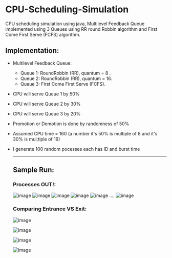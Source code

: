 # CPU-Scheduling-Simulation
CPU scheduling simulation using java, Multilevel Feedback Queue implemented using 3 Queues using RR round Robbin algorithm and First Come First Serve (FCFS) algorithm.

## Implementation:
- Multilevel Feedback Queue:
  - Queue 1: RoundRobbin (RR), quantum = 8 .
  - Queue 2: RoundRobbin (RR), quantum = 16.
  - Queue 3: First Come First Serve (FCFS).

- CPU will serve Queue 1 by 50%
- CPU will serve Queue 2 by 30%
- CPU will serve Queue 3 by 20%
- Promotion or Demotion is done by randomness of 50%
- Assumed CPU time = 160 (a number it's 50% is multiple of 8 and it's 30% is mul;tiple of 16)
- I generate 100 random pocesses each has ID and burst time

  ____________________________________________________________________________________________________________

  ## Sample Run:
  ### Processes OUT!:
  
  ![image](https://github.com/SaadElDine/CPU-Scheduling-Simulation/assets/113860522/bde486d9-9f9d-40b6-8228-2e1704f978b9)
  ![image](https://github.com/SaadElDine/CPU-Scheduling-Simulation/assets/113860522/f8ee2855-1090-49c1-bcca-d645e6da344a)
  ![image](https://github.com/SaadElDine/CPU-Scheduling-Simulation/assets/113860522/e2117d5c-0a15-4035-8436-85975934e85f)
  ![image](https://github.com/SaadElDine/CPU-Scheduling-Simulation/assets/113860522/4789d739-7993-422e-a2e4-fdcb13a36da5)
  ![image](https://github.com/SaadElDine/CPU-Scheduling-Simulation/assets/113860522/23fae39b-0d7d-4959-90f5-47052f4bd316)
  ....
  ![image](https://github.com/SaadElDine/CPU-Scheduling-Simulation/assets/113860522/9c6f0ec3-ec68-4105-a034-2d652d90daf6)

  ### Comparing Entrance VS Exit:

  ![image](https://github.com/SaadElDine/CPU-Scheduling-Simulation/assets/113860522/7871cd88-e1ee-4c56-9146-0e9709f06f1a)
  
  ![image](https://github.com/SaadElDine/CPU-Scheduling-Simulation/assets/113860522/2a944a3a-f603-4bcb-867f-9886d15966c0)
  
  ![image](https://github.com/SaadElDine/CPU-Scheduling-Simulation/assets/113860522/cc730b8c-9516-4830-a04a-17a0605750c8)
    
  ![image](https://github.com/SaadElDine/CPU-Scheduling-Simulation/assets/113860522/93d69724-0694-4d60-8878-d96e8ae12f7c)








  




